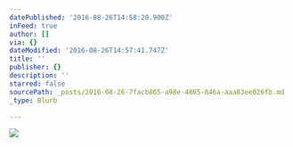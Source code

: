 ```yaml
---
datePublished: '2016-08-26T14:58:20.900Z'
inFeed: true
author: []
via: {}
dateModified: '2016-08-26T14:57:41.747Z'
title: ''
publisher: {}
description: ''
starred: false
sourcePath: _posts/2016-08-26-7facb865-a98e-4865-846a-aaa83ee026fb.md
_type: Blurb

---
```

![](https://the-grid-user-content.s3-us-west-2.amazonaws.com/2ea2d03e-2c60-40a6-aeba-a9f4dc209570.jpg)
